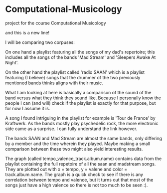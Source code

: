 # Computational-Musicology
project for the course Computational Musicology

and this is a new line!

I will be comparing two corpuses:

On one hand a playlist featuring all the songs of my dad's repertoire; this includes all the songs of the bands 'Mad Stream' and 'Sleepers Awake At Night'.

On the other hand the playlist called 'radio SAAN' which is a playlist featuring (I believe) songs that the drummer of the two previously mentioned bands thinks aligns with their music.

 

What I am looking at here is basically a comparison of the sound of the band versus what they think they sound like. Because I personally know the people I can (and will) check if the playlist is exactly for that purpose, but for now I assume it is. 

A song I found intriguing in the playlist for example is 'Tour de France' by Kraftwerk. As the bands mostly play psychedelic rock, the more electronic side came as a surprise. I can fully understand the link however. 

The bands SAAN and Mad Stream are almost the same bands, only differing by a member and the time wherein they played. Maybe making a small comparison between these two might also yield interesting results.


The graph (called tempo_valence_track.album.name) contains data from the playlist containing the full repetoire of all the saan and madstream songs. They are plotted out with x = tempo, y = valene and color = track.album.name. The graph is a quick check to see if there is any correlation between tempo and valence, but it turns out that most of the songs just have a high valence so there is not too much to be seen :).
